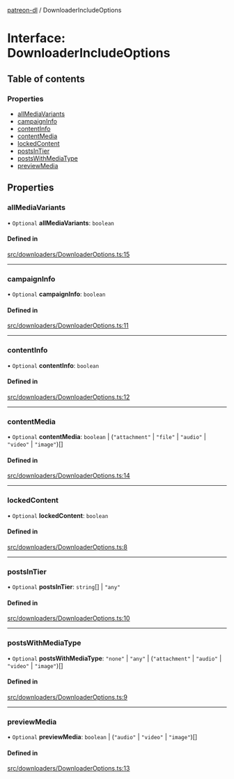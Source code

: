 [patreon-dl](../README.md) / DownloaderIncludeOptions

# Interface: DownloaderIncludeOptions

## Table of contents

### Properties

- [allMediaVariants](DownloaderIncludeOptions.md#allmediavariants)
- [campaignInfo](DownloaderIncludeOptions.md#campaigninfo)
- [contentInfo](DownloaderIncludeOptions.md#contentinfo)
- [contentMedia](DownloaderIncludeOptions.md#contentmedia)
- [lockedContent](DownloaderIncludeOptions.md#lockedcontent)
- [postsInTier](DownloaderIncludeOptions.md#postsintier)
- [postsWithMediaType](DownloaderIncludeOptions.md#postswithmediatype)
- [previewMedia](DownloaderIncludeOptions.md#previewmedia)

## Properties

### allMediaVariants

• `Optional` **allMediaVariants**: `boolean`

#### Defined in

[src/downloaders/DownloaderOptions.ts:15](https://github.com/patrickkfkan/patreon-dl/blob/47a7410/src/downloaders/DownloaderOptions.ts#L15)

___

### campaignInfo

• `Optional` **campaignInfo**: `boolean`

#### Defined in

[src/downloaders/DownloaderOptions.ts:11](https://github.com/patrickkfkan/patreon-dl/blob/47a7410/src/downloaders/DownloaderOptions.ts#L11)

___

### contentInfo

• `Optional` **contentInfo**: `boolean`

#### Defined in

[src/downloaders/DownloaderOptions.ts:12](https://github.com/patrickkfkan/patreon-dl/blob/47a7410/src/downloaders/DownloaderOptions.ts#L12)

___

### contentMedia

• `Optional` **contentMedia**: `boolean` \| (``"attachment"`` \| ``"file"`` \| ``"audio"`` \| ``"video"`` \| ``"image"``)[]

#### Defined in

[src/downloaders/DownloaderOptions.ts:14](https://github.com/patrickkfkan/patreon-dl/blob/47a7410/src/downloaders/DownloaderOptions.ts#L14)

___

### lockedContent

• `Optional` **lockedContent**: `boolean`

#### Defined in

[src/downloaders/DownloaderOptions.ts:8](https://github.com/patrickkfkan/patreon-dl/blob/47a7410/src/downloaders/DownloaderOptions.ts#L8)

___

### postsInTier

• `Optional` **postsInTier**: `string`[] \| ``"any"``

#### Defined in

[src/downloaders/DownloaderOptions.ts:10](https://github.com/patrickkfkan/patreon-dl/blob/47a7410/src/downloaders/DownloaderOptions.ts#L10)

___

### postsWithMediaType

• `Optional` **postsWithMediaType**: ``"none"`` \| ``"any"`` \| (``"attachment"`` \| ``"audio"`` \| ``"video"`` \| ``"image"``)[]

#### Defined in

[src/downloaders/DownloaderOptions.ts:9](https://github.com/patrickkfkan/patreon-dl/blob/47a7410/src/downloaders/DownloaderOptions.ts#L9)

___

### previewMedia

• `Optional` **previewMedia**: `boolean` \| (``"audio"`` \| ``"video"`` \| ``"image"``)[]

#### Defined in

[src/downloaders/DownloaderOptions.ts:13](https://github.com/patrickkfkan/patreon-dl/blob/47a7410/src/downloaders/DownloaderOptions.ts#L13)

